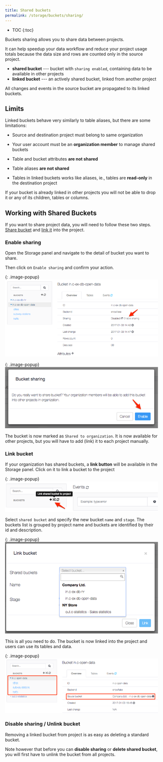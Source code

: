 ```yaml
---
title: Shared buckets
permalink: /storage/buckets/sharing/
---
```


* TOC
{:toc}

Buckets sharing allows you to share data between projects.

It can help speedup your data workflow and reduce your project usage totals because the data size and rows are counted only in the source project.

- **shared bucket** --- bucket with `sharing enabled`, containing data to be available in other projects
- **linked bucket** --- an actively shared bucket, linked from another project

All changes and events in the source bucket are propagated to its linked buckets.

## Limits

Linked buckets behave very similarly to table aliases, but there are some limitations:

- Source and destination project must belong to same organization
- Your user account must be an **organization member** to manage shared buckets

- Table and bucket attributes **are not shared**
- Table aliases **are not shared**
- Tables in linked buckets works like aliases, ie., tables are **read-only** in the destination project

If your bucket is already linked in other projects you will not be able to drop it or any of its children, tables or columns.

## Working with Shared Buckets

If you want to share project data, you will need to follow these two steps. [Share bucket](/storage/buckets/sharing/#enable-sharing) and [link it](/storage/buckets/sharing/#link-bucket) into the project.

### Enable sharing

Open the Storage panel and navigate to the detail of bucket you want to share.

Then click on `Enable sharing` and confirm your action.

{: .image-popup}
![Screenshot -- Enable sharing](/storage/buckets/sharing/sharing-enable-1.png)

{: .image-popup}
![Screenshot -- Confirm action](/storage/buckets/sharing/sharing-enable-2.png)

The bucket is now marked as `Shared to organization`. It is now available for other projects, but you will have to add (link) it to each project manually.

### Link bucket

If your organization has shared buckets, a **link button** will be available in the Storage panel. Click on it to link a bucket to the project

{: .image-popup}
![Screenshot -- Link button](/storage/buckets/sharing/link-bucket-1.png)

Select `shared bucket` and specify the new bucket `name` and `stage`. The buckets list is grouped by project name and buckets are identified by their id and description.

{: .image-popup}
![Screenshot -- Select shared bucket](/storage/buckets/sharing/link-bucket-2.png)

This is all you need to do. The bucket is now linked into the project and users can use its tables and data.

{: .image-popup}
![Screenshot -- Linked bucket detail](/storage/buckets/sharing/link-bucket-3.png)

### Disable sharing / Unlink bucket

Removing a linked bucket from project is as easy as deleting a standard bucket.

Note however that before you can **disable sharing** or **delete shared bucket**, you will first have to unlink the bucket from all projects.
